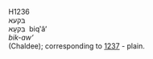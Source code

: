 H1236  
בּקעא  
בִּקעָא ‎ biq‛â‘  
*bik-aw‘*  
(Chaldee); corresponding to [1237](h1237) - plain.  
